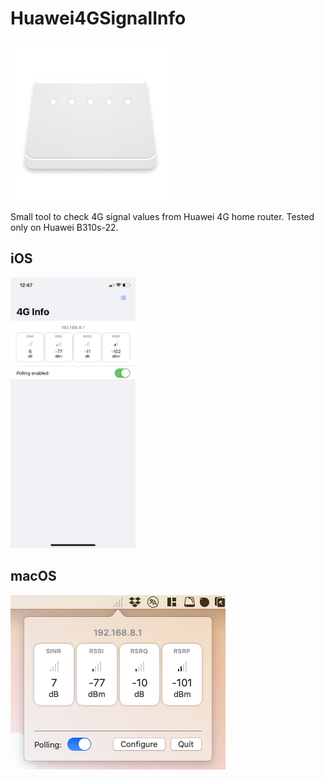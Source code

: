 # Huawei4GSignalInfo

![](./README_resources/app_icon.png)

Small tool to check 4G signal values from Huawei 4G home router. Tested only on Huawei B310s-22.

## iOS

<img src="./README_resources/ios_screenshot.jpeg" width=200>

## macOS

<img src="./README_resources/mac_screenshot.png">
